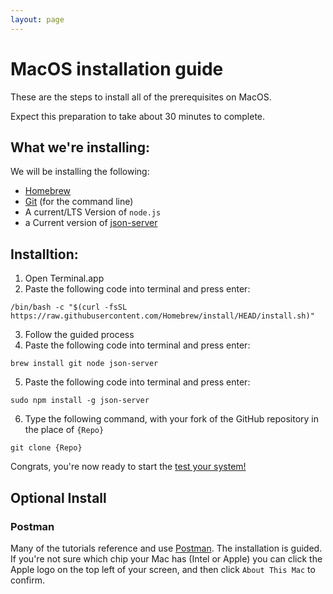 ```yaml
---
layout: page
---
```


# MacOS installation guide
These are the steps to install all of the prerequisites on MacOS.

Expect this preparation to take about 30 minutes to complete.

## What we're installing:
We will be installing the following:
* [Homebrew](https://brew.sh/)
* [Git](https://docs.github.com/en/get-started/quickstart/set-up-git) (for the command line)
* A current/LTS Version of `node.js`
* a Current version of [json-server](https://www.npmjs.com/package/json-server)

## Installtion:
1. Open Terminal.app
2. Paste the following code into terminal and press enter:
```shell
/bin/bash -c "$(curl -fsSL https://raw.githubusercontent.com/Homebrew/install/HEAD/install.sh)"
```
3. Follow the guided process
4. Paste the following code into terminal and press enter:
```shell
brew install git node json-server
```
5. Paste the following code into terminal and press enter:
```shell
sudo npm install -g json-server
```
6. Type the following command, with your fork of the GitHub repository in the place of `{Repo}`
```shell
git clone {Repo}
```
Congrats, you're now ready to start the [test your system!](before-you-start-a-tutorial#test-your-development-system)
## Optional Install
### Postman
Many of the tutorials reference and use [Postman](https://www.postman.com/downloads/). 
The installation is guided.
If you're not sure which chip your Mac has (Intel or Apple) you can click the Apple logo on the top left of your screen,  and then click `About This Mac` to confirm.
